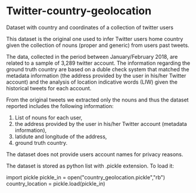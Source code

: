 # Twitter-country-geolocation
Dataset with country and coordinates of a collection of twitter users

This dataset is the original one used to infer Twitter users home country given the collection of nouns (proper and generic) from users past tweets.

The data, collected in the period between January/February 2018, are related to a sample of 3,289 twitter account. The information regarding the ground truth country are based on a duble check system that matched the metadata information (the address provided by the user in his/her Twitter account) and the analysis of location indicative words (LIW) given the historical tweets for each account.

From the original tweets we extracted only the nouns and thus the dataset reported includes the following information:

1. List of nouns for each user,
2. the address provided by the user in his/her Twitter account (metadata information),
3. latidute and longitude of the address,
4. ground truth country.


The dataset does not provide users account names for privacy reasons.

The dataset is stored as python list with .pickle extension. To load it:

import pickle 
pickle_in = open("country_geolocation.pickle","rb")
country_location = pickle.load(pickle_in)

